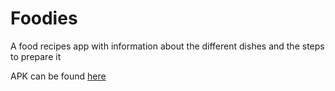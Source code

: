 # Foodies
A food recipes app with information about the different dishes and the steps to prepare it

APK can be found <a href="https://github.com/rajitdeb/Foodies/raw/master/app-debug.apk">here</a>

